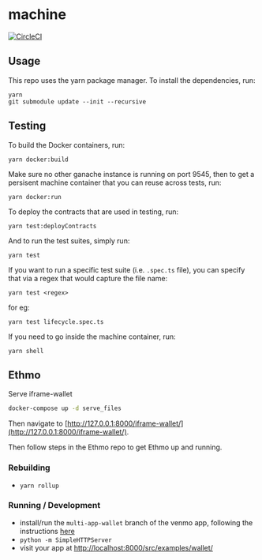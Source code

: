 # machine

[![CircleCI](https://circleci.com/gh/counterfactual/machine/tree/master.svg?style=svg&circle-token=adc9e1576b770585a350141b2a90fc3d68bc048c)](https://circleci.com/gh/counterfactual/machine/tree/master)

## Usage

This repo uses the yarn package manager. To install the dependencies, run:

```shell
yarn
git submodule update --init --recursive
```

## Testing

To build the Docker containers, run:

```shell
yarn docker:build
```

Make sure no other ganache instance is running on port 9545, then to get a persisent machine container that you can reuse across tests, run:

```shell
yarn docker:run
```

To deploy the contracts that are used in testing, run:

```shell
yarn test:deployContracts
```

And to run the test suites, simply run:

```shell
yarn test
```

If you want to run a specific test suite (i.e. `.spec.ts` file), you can specify that via a regex that would capture the file name:

```shell
yarn test <regex>
```

for eg:

```shell
yarn test lifecycle.spec.ts
```

If you need to go inside the machine container, run:

```shell
yarn shell
```

## Ethmo

Serve iframe-wallet
```bash
docker-compose up -d serve_files 
```
Then navigate to [http://127.0.0.1:8000/iframe-wallet/](http://127.0.0.1:8000/iframe-wallet/).

Then follow steps in the Ethmo repo to get Ethmo up and running.

### Rebuilding

- `yarn rollup`

### Running / Development

- install/run the `multi-app-wallet` branch of the venmo app, following the instructions [here](https://github.com/ebryn/venmo/tree/multi-app-wallet#installation)
- `python -m SimpleHTTPServer`
- visit your app at [http://localhost:8000/src/examples/wallet/](http://localhost:8000/src/examples/wallet/)
